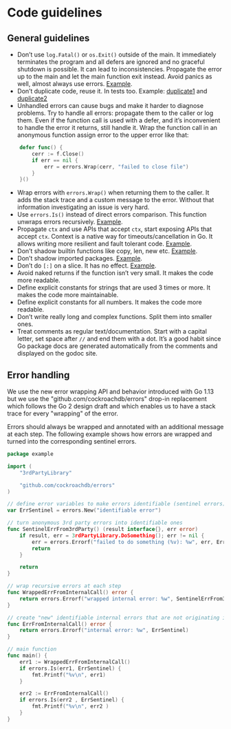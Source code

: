 # Code guidelines
## General guidelines

- Don’t use `log.Fatal()` or `os.Exit()` outside of the main. It immediately terminates the program and all defers are ignored and no graceful shutdown is possible. It can lead to inconsistencies. Propagate the error up to the main and let the main function exit instead. Avoid panics as well, almost always use errors. [Example](https://github.com/iotaledger/goshimmer/blob/f75ce47eeaa3bf930b368754ac24b72f768a5964/plugins/autopeering/autopeering.go#L135).
- Don’t duplicate code, reuse it. In tests too. Example: [duplicate1](https://github.com/iotaledger/goshimmer/blob/f75ce47eeaa3bf930b368754ac24b72f768a5964/packages/ledgerstate/branch_dag.go#L969) and [duplicate2](https://github.com/iotaledger/goshimmer/blob/f75ce47eeaa3bf930b368754ac24b72f768a5964/packages/ledgerstate/branch_dag.go#L1053)
- Unhandled errors can cause bugs and make it harder to diagnose problems. Try to handle all errors: propagate them to the caller or log them. Even if the function call is used with a defer, and it’s inconvenient to handle the error it returns, still handle it. Wrap the function call in an anonymous function assign error to the upper error  like that:
```go
    defer func() {
        cerr := f.Close()
        if err == nil {
            err = errors.Wrap(cerr, "failed to close file")
        }
    }()
```
- Wrap errors with `errors.Wrap()` when returning them to the caller. It adds the stack trace and a custom message to the error. Without that information investigating an issue is very hard.
- Use `errors.Is()` instead of direct errors comparison. This function unwraps errors recursively. [Example](https://github.com/iotaledger/goshimmer/pull/1113/files#diff-05fdc081489a8d5a61224d812f9bbd7bc77edf9769ed00d95ea024d2a44a699aL62).
- Propagate `ctx` and use APIs that accept `ctx`, start exposing APIs that accept `ctx`. Context is a native way for timeouts/cancellation in Go. It allows writing more resilient and fault tolerant code. [Example](https://github.com/iotaledger/goshimmer/pull/1113/files#diff-f2820ed0d3d4d9ea05b78b1dd3978dbcf9401c8caaa8cc40cc1c0342a55379fcL35).
- Don’t shadow builtin functions like copy, len, new etc. [Example](https://github.com/iotaledger/goshimmer/pull/1113/files#diff-f07268750a44da26386469c1b1e93574a678c3d418fce9e1f186d5f1991a92eaL14).
- Don’t shadow imported packages. [Example](https://github.com/iotaledger/goshimmer/blob/f75ce47eeaa3bf930b368754ac24b72f768a5964/plugins/webapi/value/sendtransactionbyjson.go#L172).
- Don’t do `[:]` on a slice. It has no effect. [Example](https://github.com/iotaledger/goshimmer/pull/1113/files#diff-299a1ac5fa09739ea07b7c806ee2785d83eea110f8af143dbc853a25e4819116L133).
- Avoid naked returns if the function isn’t very small. It makes the code more readable.
- Define explicit constants for strings that are used 3 times or more. It makes the code more maintainable.
- Define explicit constants for all numbers. It makes the code more readable.
- Don’t write really long and complex functions. Split them into smaller ones.
- Treat comments as regular text/documentation. Start with a capital letter, set space after `//` and end them with a dot. It’s a good habit since Go package docs are generated automatically from the comments and displayed on the godoc site.

## Error handling

We use the new error wrapping API and behavior introduced with Go 1.13 but we use the "github.com/cockroachdb/errors" drop-in replacement which follows the Go 2 design draft and which enables us to have a stack trace for every "wrapping" of the error.

Errors should always be wrapped and annotated with an additional message at each step. The following example shows how errors are wrapped and turned into the corresponding sentinel errors.

```go
package example

import (
    "3rdPartyLibrary"

    "github.com/cockroachdb/errors"
)

// define error variables to make errors identifiable (sentinel errors)
var ErrSentinel = errors.New("identifiable error")

// turn anonymous 3rd party errors into identifiable ones
func SentinelErrFrom3rdParty() (result interface{}, err error)
    if result, err = 3rdPartyLibrary.DoSomething(); err != nil {
        err = errors.Errorf("failed to do something (%v): %w", err, ErrSentinel)
        return
    }

    return
}

// wrap recursive errors at each step
func WrappedErrFromInternalCall() error {
    return errors.Errorf("wrapped internal error: %w", SentinelErrFrom3rdParty())
}

// create "new" identifiable internal errors that are not originating in 3rd party libs
func ErrFromInternalCall() error {
    return errors.Errorf("internal error: %w", ErrSentinel)
}

// main function
func main() {
    err1 := WrappedErrFromInternalCall()
    if errors.Is(err1, ErrSentinel) {
        fmt.Printf("%v\n", err1)
    }

    err2 := ErrFromInternalCall()
    if errors.Is(err2 , ErrSentinel) {
        fmt.Printf("%v\n", err2 )
    }
}
```
